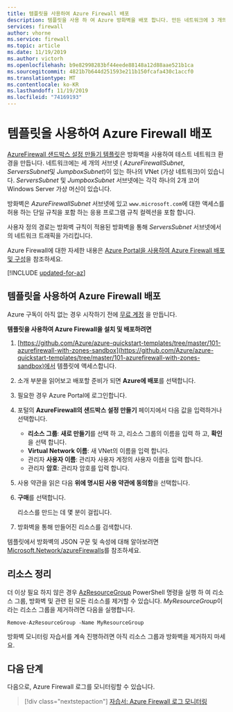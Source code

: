 ```yaml
---
title: 템플릿을 사용하여 Azure Firewall 배포
description: 템플릿을 사용 하 여 Azure 방화벽을 배포 합니다. 만든 네트워크에 3 개의 서브넷이 있는 VNet이 하나 있습니다. 2 코어 Windows Server 가상 머신이 배포 됩니다.
services: firewall
author: vhorne
ms.service: firewall
ms.topic: article
ms.date: 11/19/2019
ms.author: victorh
ms.openlocfilehash: b9e82998283bf44eede88148a12d88aae521b1ca
ms.sourcegitcommit: 4821b7b644d251593e211b150fcafa430c1accf0
ms.translationtype: MT
ms.contentlocale: ko-KR
ms.lasthandoff: 11/19/2019
ms.locfileid: "74169193"
---
```

# <a name="deploy-azure-firewall-using-a-template"></a>템플릿을 사용하여 Azure Firewall 배포

[AzureFirewall 샌드박스 설정 만들기 템플릿](https://github.com/Azure/azure-quickstart-templates/tree/master/101-azurefirewall-with-zones-sandbox)은 방화벽을 사용하여 테스트 네트워크 환경을 만듭니다. 네트워크에는 세 개의 서브넷 ( *AzureFirewallSubnet*, *ServersSubnet*및 *JumpboxSubnet*)이 있는 하나의 VNet (가상 네트워크)이 있습니다. *ServersSubnet* 및 *JumpboxSubnet* 서브넷에는 각각 하나의 2개 코어 Windows Server 가상 머신이 있습니다.

방화벽은 *AzureFirewallSubnet* 서브넷에 있고 `www.microsoft.com`에 대한 액세스를 허용 하는 단일 규칙을 포함 하는 응용 프로그램 규칙 컬렉션을 포함 합니다.

사용자 정의 경로는 방화벽 규칙이 적용된 방화벽을 통해 *ServersSubnet* 서브넷에서의 네트워크 트래픽을 가리킵니다.

Azure Firewall에 대한 자세한 내용은 [Azure Portal을 사용하여 Azure Firewall 배포 및 구성](tutorial-firewall-deploy-portal.md)을 참조하세요.


[!INCLUDE [updated-for-az](../../includes/updated-for-az.md)]

## <a name="use-the-template-to-deploy-azure-firewall"></a>템플릿을 사용하여 Azure Firewall 배포

Azure 구독이 아직 없는 경우 시작하기 전에 [무료 계정](https://azure.microsoft.com/free/?WT.mc_id=A261C142F) 을 만듭니다.

**템플릿을 사용하여 Azure Firewall을 설치 및 배포하려면**

1. [https://github.com/Azure/azure-quickstart-templates/tree/master/101-azurefirewall-with-zones-sandbox](https://github.com/Azure/azure-quickstart-templates/tree/master/101-azurefirewall-with-zones-sandbox)에서 템플릿에 액세스합니다.
   
1. 소개 부분을 읽어보고 배포할 준비가 되면 **Azure에 배포**를 선택합니다.
   
1. 필요한 경우 Azure Portal에 로그인합니다. 

1. 포털의 **AzureFirewall의 샌드박스 설정 만들기** 페이지에서 다음 값을 입력하거나 선택합니다.
   
   - **리소스 그룹**: **새로 만들기**를 선택 하 고, 리소스 그룹의 이름을 입력 하 고, **확인**을 선택 합니다. 
   - **Virtual Network 이름**: 새 VNet의 이름을 입력 합니다. 
   - 관리자 **사용자 이름**: 관리자 사용자 계정의 사용자 이름을 입력 합니다.
   - 관리자 **암호**: 관리자 암호를 입력 합니다. 
   
1. 사용 약관을 읽은 다음 **위에 명시된 사용 약관에 동의함**을 선택합니다.
   
1. **구매**를 선택합니다.
   
   리소스를 만드는 데 몇 분이 걸립니다. 
   
1. 방화벽을 통해 만들어진 리소스를 검색합니다. 

템플릿에서 방화벽의 JSON 구문 및 속성에 대해 알아보려면 [Microsoft.Network/azureFirewalls](/azure/templates/microsoft.network/azurefirewalls)를 참조하세요.

## <a name="clean-up-resources"></a>리소스 정리

더 이상 필요 하지 않은 경우 [AzResourceGroup](/powershell/module/az.resources/remove-azresourcegroup) PowerShell 명령을 실행 하 여 리소스 그룹, 방화벽 및 관련 된 모든 리소스를 제거할 수 있습니다. *MyResourceGroup*이라는 리소스 그룹을 제거하려면 다음을 실행합니다. 

```azurepowershell-interactive
Remove-AzResourceGroup -Name MyResourceGroup
```
방화벽 모니터링 자습서를 계속 진행하려면 아직 리소스 그룹과 방화벽을 제거하지 마세요. 

## <a name="next-steps"></a>다음 단계

다음으로, Azure Firewall 로그를 모니터링할 수 있습니다.

> [!div class="nextstepaction"]
> [자습서: Azure Firewall 로그 모니터링](./tutorial-diagnostics.md)
